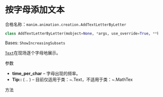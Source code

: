 # 按字母添加文本

合格名称：`manim.animation.creation.AddTextLetterByLetter`

```py
class AddTextLetterByLetter(mobject=None, *args, use_override=True, **kwargs)
```

Bases: `ShowIncreasingSubsets`

[`Text`]()在现场逐个字母地展示。

参数

- **time_per_char** – 字母出现的频率。
- **Tip::** ( _.._ ) – 目前仅适用于类：~.Text，不适用于类：~.MathTex

方法
